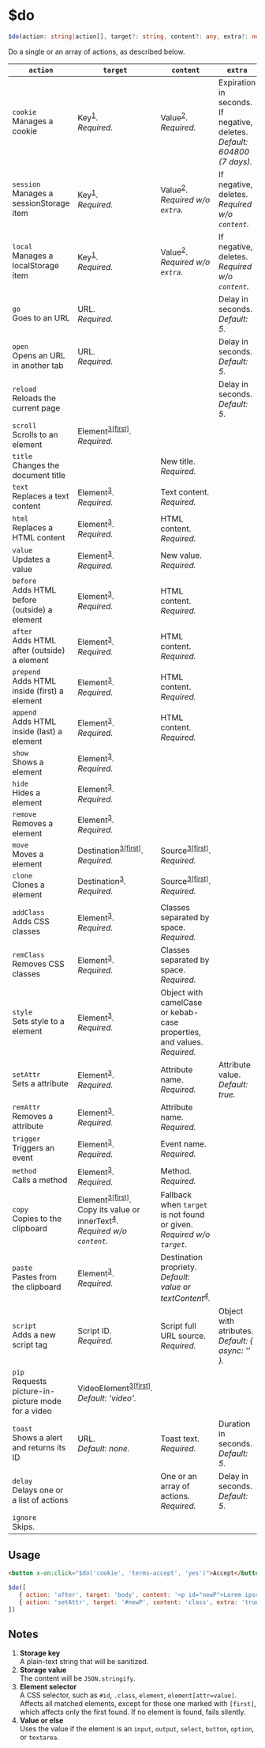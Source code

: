 # $do

```ts
$do‎(action: string|action[], target?: string, content?: any, extra?: number|string)
```

Do a single or an array of actions, as described below.

| `action`                                              | `target`                                                                                                                                    | `content`                                                                                   | `extra`                                                                     |
| ----------------------------------------------------- | ------------------------------------------------------------------------------------------------------------------------------------------- | ------------------------------------------------------------------------------------------- | --------------------------------------------------------------------------- |
| `cookie`<br>Manages a cookie                          | Key<sup><a href="#notes">1</a></sup>.<br>_Required._                                                                                        | Value<sup><a href="#notes">2</a></sup>.<br>_Required._                                      | Expiration in seconds. If negative, deletes.<br>_Default: 604800 (7 days)._ |
| `session`<br>Manages a sessionStorage item            | Key<sup><a href="#notes">1</a></sup>.<br>_Required._                                                                                        | Value<sup><a href="#notes">2</a></sup>.<br>_Required w/o `extra`._                          | If negative, deletes.<br>_Required w/o `content`._                          |
| `local`<br>Manages a localStorage item                | Key<sup><a href="#notes">1</a></sup>.<br>_Required._                                                                                        | Value<sup><a href="#notes">2</a></sup>.<br>_Required w/o `extra`._                          | If negative, deletes.<br>_Required w/o `content`._                          |
| `go`<br>Goes to an URL                                | URL.<br>_Required._                                                                                                                         |                                                                                             | Delay in seconds.<br>_Default: 5._                                          |
| `open`<br>Opens an URL in another tab                 | URL.<br>_Required._                                                                                                                         |                                                                                             | Delay in seconds.<br>_Default: 5._                                          |
| `reload`<br>Reloads the current page                  |                                                                                                                                             |                                                                                             | Delay in seconds.<br>_Default: 5._                                          |
| `scroll`<br>Scrolls to an element                     | Element<sup><a href="#notes">3[first]</a></sup>.<br>_Required._                                                                             |                                                                                             |                                                                             |
| `title`<br>Changes the document title                 |                                                                                                                                             | New title.<br>_Required._                                                                   |                                                                             |
| `text`<br>Replaces a text content                     | Element<sup><a href="#notes">3</a></sup>.<br>_Required._                                                                                    | Text content.<br>_Required._                                                                |                                                                             |
| `html`<br>Replaces a HTML content                     | Element<sup><a href="#notes">3</a></sup>.<br>_Required._                                                                                    | HTML content.<br>_Required._                                                                |                                                                             |
| `value`<br>Updates a value                            | Element<sup><a href="#notes">3</a></sup>.<br>_Required._                                                                                    | New value.<br>_Required._                                                                   |                                                                             |
| `before`<br>Adds HTML before (outside) a element      | Element<sup><a href="#notes">3</a></sup>.<br>_Required._                                                                                    | HTML content.<br>_Required._                                                                |                                                                             |
| `after`<br>Adds HTML after (outside) a element        | Element<sup><a href="#notes">3</a></sup>.<br>_Required._                                                                                    | HTML content.<br>_Required._                                                                |                                                                             |
| `prepend`<br>Adds HTML inside (first) a element       | Element<sup><a href="#notes">3</a></sup>.<br>_Required._                                                                                    | HTML content.<br>_Required._                                                                |                                                                             |
| `append`<br>Adds HTML inside (last) a element         | Element<sup><a href="#notes">3</a></sup>.<br>_Required._                                                                                    | HTML content.<br>_Required._                                                                |                                                                             |
| `show`<br>Shows a element                             | Element<sup><a href="#notes">3</a></sup>.<br>_Required._                                                                                    |                                                                                             |                                                                             |
| `hide`<br>Hides a element                             | Element<sup><a href="#notes">3</a></sup>.<br>_Required._                                                                                    |                                                                                             |                                                                             |
| `remove`<br>Removes a element                         | Element<sup><a href="#notes">3</a></sup>.<br>_Required._                                                                                    |                                                                                             |                                                                             |
| `move`<br>Moves a element                             | Destination<sup><a href="#notes">3[first]</a></sup>.<br>_Required._                                                                         | Source<sup><a href="#notes">3[first]</a></sup>.<br>_Required._                              |                                                                             |
| `clone`<br>Clones a element                           | Destination<sup><a href="#notes">3</a></sup>.<br>_Required._                                                                                | Source<sup><a href="#notes">3[first]</a></sup>.<br>_Required._                              |                                                                             |
| `addClass`<br>Adds CSS classes                        | Element<sup><a href="#notes">3</a></sup>.<br>_Required._                                                                                    | Classes separated by space.<br>_Required._                                                  |                                                                             |
| `remClass`<br>Removes CSS classes                     | Element<sup><a href="#notes">3</a></sup>.<br>_Required._                                                                                    | Classes separated by space.<br>_Required._                                                  |                                                                             |
| `style`<br>Sets style to a element                    | Element<sup><a href="#notes">3</a></sup>.<br>_Required._                                                                                    | Object with camelCase or kebab-case properties, and values.<br>_Required._                  |                                                                             |
| `setAttr`<br>Sets a attribute                         | Element<sup><a href="#notes">3</a></sup>.<br>_Required._                                                                                    | Attribute name.<br>_Required._                                                              | Attribute value.<br>_Default: true._                                        |
| `remAttr`<br>Removes a attribute                      | Element<sup><a href="#notes">3</a></sup>.<br>_Required._                                                                                    | Attribute name.<br>_Required._                                                              |                                                                             |
| `trigger`<br>Triggers an event                        | Element<sup><a href="#notes">3</a></sup>.<br>_Required._                                                                                    | Event name.<br>_Required._                                                                  |                                                                             |
| `method`<br>Calls a method                            | Element<sup><a href="#notes">3</a></sup>.<br>_Required._                                                                                    | Method.<br>_Required._                                                                      |                                                                             |
| `copy`<br>Copies to the clipboard                     | Element<sup><a href="#notes">3[first]</a></sup>. Copy its value or innerText<sup><a href="#notes">4</a></sup>.<br>_Required w/o `content`._ | Fallback when `target` is not found or given.<br>_Required w/o `target`._                   |                                                                             |
| `paste`<br>Pastes from the clipboard                  | Element<sup><a href="#notes">3</a></sup>.<br>_Required._                                                                                    | Destination propriety.<br>_Default: value or textContent<sup><a href="#notes">4</a></sup>._ |                                                                             |
| `script`<br>Adds a new script tag                     | Script ID.<br>_Required._                                                                                                                   | Script full URL source.<br>_Required._                                                      | Object with atributes.<br>_Default: { async: '' }._                         |
| `pip`<br>Requests picture-in-picture mode for a video | VideoElement<sup><a href="#notes">3[first]</a></sup>.<br>_Default: 'video'._                                                                |                                                                                             |                                                                             |
| `toast`<br>Shows a alert and returns its ID           | URL.<br>_Default: none._                                                                                                                    | Toast text.<br>_Required._                                                                  | Duration in seconds.<br>_Default: 5._                                       |
| `delay`<br>Delays one or a list of actions            |                                                                                                                                             | One or an array of actions.<br>_Required._                                                  | Delay in seconds.<br>_Default: 5._                                          |
| `ignore`<br>Skips.                                    |                                                                                                                                             |                                                                                             |                                                                             |

## Usage

```html
<button x-on:click="$do('cookie', 'terms-accept', 'yes')">Accept</button>
```

```js
$do([
   { action: 'after', target: 'body', content: '<p id="newP">Lorem ipsum</p>' },
   { action: 'setAttr', target: '#newP', content: 'class', extra: 'truncate' },
])
```

## Notes

1. **Storage key**  
   A plain-text string that will be sanitized.
1. **Storage value**  
   The content will be `JSON.stringify`.
1. **Element selector**  
   A CSS selector, such as `#id`, `.class`, `element`, `element[attr=value]`. Affects all matched elements, except for
   those one marked with `[first]`, which affects only the first found. If no element is found, fails silently.
1. **Value or else**  
   Uses the value if the element is an `input`, `output`, `select`, `button`, `option`, or `textarea`.
